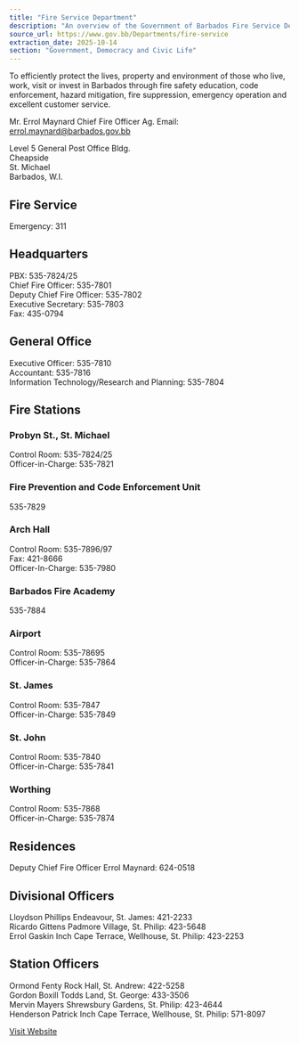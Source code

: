 ```yaml
---
title: "Fire Service Department"
description: "An overview of the Government of Barbados Fire Service Department, including its mission, contact information for headquarters, general office, various fire stations, and key personnel."
source_url: https://www.gov.bb/Departments/fire-service
extraction_date: 2025-10-14
section: "Government, Democracy and Civic Life"
---
```

To efficiently protect the lives, property and environment of those who live, work, visit or invest in Barbados through fire safety education, code enforcement, hazard mitigation, fire suppression, emergency operation and excellent customer service.

Mr. Errol Maynard
Chief Fire Officer Ag.
Email: [errol.maynard@barbados.gov.bb](mailto:errol.maynard@barbados.gov.bb)

Level 5 General Post Office Bldg.  
Cheapside  
St. Michael  
Barbados, W.I.

## Fire Service

Emergency: 311

## Headquarters

PBX: 535-7824/25  
Chief Fire Officer: 535-7801  
Deputy Chief Fire Officer: 535-7802  
Executive Secretary: 535-7803  
Fax: 435-0794

## General Office

Executive Officer: 535-7810  
Accountant: 535-7816  
Information Technology/Research and Planning: 535-7804

## Fire Stations

### Probyn St., St. Michael

Control Room: 535-7824/25  
Officer-in-Charge: 535-7821

### Fire Prevention and Code Enforcement Unit

535-7829

### Arch Hall

Control Room: 535-7896/97  
Fax: 421-8666  
Officer-In-Charge: 535-7980

### Barbados Fire Academy

535-7884

### Airport

Control Room: 535-78695  
Officer-in-Charge: 535-7864

### St. James

Control Room: 535-7847  
Officer-in-Charge: 535-7849

### St. John

Control Room: 535-7840  
Officer-in-Charge: 535-7841

### Worthing

Control Room: 535-7868  
Officer-in-Charge: 535-7874

## Residences

Deputy Chief Fire Officer Errol Maynard: 624-0518

## Divisional Officers

Lloydson Phillips Endeavour, St. James: 421-2233  
Ricardo Gittens Padmore Village, St. Philip: 423-5648  
Errol Gaskin Inch Cape Terrace, Wellhouse, St. Philip: 423-2253

## Station Officers

Ormond Fenty Rock Hall, St. Andrew: 422-5258  
Gordon Boxill Todds Land, St. George: 433-3506  
Mervin Mayers Shrewsbury Gardens, St. Philip: 423-4644  
Henderson Patrick Inch Cape Terrace, Wellhouse, St. Philip: 571-8097

[Visit Website](http://www.fireservice.gov.bb/)
```